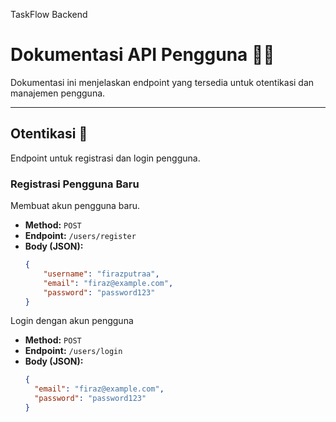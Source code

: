 TaskFlow Backend
# Dokumentasi API Pengguna 👨‍💻

Dokumentasi ini menjelaskan endpoint yang tersedia untuk otentikasi dan manajemen pengguna.

---

## Otentikasi 🔑

Endpoint untuk registrasi dan login pengguna.

### Registrasi Pengguna Baru

Membuat akun pengguna baru.

- **Method:** `POST`
- **Endpoint:** `/users/register`
- **Body (JSON):**
  ```json
  {
      "username": "firazputraa",
      "email": "firaz@example.com",
      "password": "password123"
  }

Login dengan akun pengguna
- **Method:** `POST`
- **Endpoint:** `/users/login`
- **Body (JSON):**
  ```json
  {
    "email": "firaz@example.com",
    "password": "password123"
  }
